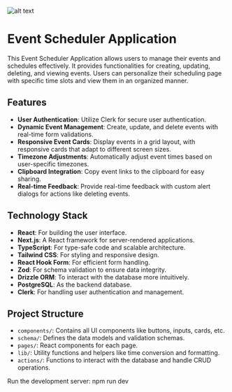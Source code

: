 ![alt text](https://images.pexels.com/photos/2607544/pexels-photo-2607544.jpeg?auto=compress&cs=tinysrgb&w=1260&h=750&dpr=1)

# Event Scheduler Application

This Event Scheduler Application allows users to manage their events and schedules effectively. It provides functionalities for creating, updating, deleting, and viewing events. Users can personalize their scheduling page with specific time slots and view them in an organized manner.

## Features

- **User Authentication**: Utilize Clerk for secure user authentication.
- **Dynamic Event Management**: Create, update, and delete events with real-time form validations.
- **Responsive Event Cards**: Display events in a grid layout, with responsive cards that adapt to different screen sizes.
- **Timezone Adjustments**: Automatically adjust event times based on user-specific timezones.
- **Clipboard Integration**: Copy event links to the clipboard for easy sharing.
- **Real-time Feedback**: Provide real-time feedback with custom alert dialogs for actions like deleting events.

## Technology Stack

- **React**: For building the user interface.
- **Next.js**: A React framework for server-rendered applications.
- **TypeScript**: For type-safe code and scalable architecture.
- **Tailwind CSS**: For styling and responsive design.
- **React Hook Form**: For efficient form handling.
- **Zod**: For schema validation to ensure data integrity.
- **Drizzle ORM**: To interact with the database more intuitively.
- **PostgreSQL**: As the backend database.
- **Clerk**: For handling user authentication and management.

## Project Structure

- `components/`: Contains all UI components like buttons, inputs, cards, etc.
- `schema/`: Defines the data models and validation schemas.
- `pages/`: React components for each page.
- `lib/`: Utility functions and helpers like time conversion and formatting.
- `actions/`: Functions to interact with the database and handle CRUD operations.

Run the development server: npm run dev
